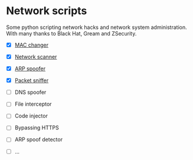 # Network scripts

Some python scripting network hacks and network system administration.
With many thanks to Black Hat, Gream and ZSecurity.

- [x] [MAC changer](mac_changer)
- [x] [Network scanner](network_scanner)
- [x] [ARP spoofer](arp_spoofer)
- [x] [Packet sniffer](packet_sniffer)
- [ ] DNS spoofer
- [ ] File interceptor
- [ ] Code injector
- [ ] Bypassing HTTPS
- [ ] ARP spoof detector
- [ ] ...

